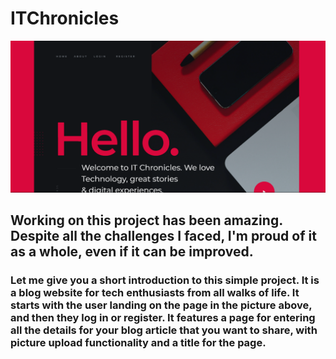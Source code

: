 # ITChronicles

![homepage](itchronicles.png)

## Working on this project has been amazing. Despite all the challenges I faced, I'm proud of it as a whole, even if it can be improved.
### Let me give you a short introduction to this simple project. It is a blog website for tech enthusiasts from all walks of life. It starts with the user landing on the page in the picture above, and then they log in or register. It features a page for entering all the details for your blog article that you want to share, with picture upload functionality and a title for the page.
